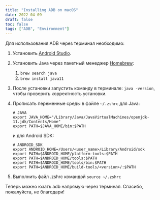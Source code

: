 ```yaml
---
title: "Installing ADB on macOS"
date: 2022-04-09
draft: false
toc: false
tags: ["ADB", "Environment"]
---
```


Для использования ADB через терминал необходимо:
1. Установить [Android Studio](https://developer.android.com/studio).
2. Установить Java через пакетный менеджер [Homebrew](https://brew.sh/):
    1. `brew search java`
    2. `brew install java11`  
3. После установки запустить команду в терминале:
`java -version`, чтобы проверить корректность установки.
4. Прописать переменные среды в файле `~/.zshrc` для Java:
    ```
    # JAVA
    export JAVA_HOME="/Library/Java/JavaVirtualMachines/openjdk-11.jdk/Contents/Home"
    export PATH=$JAVA_HOME/bin:$PATH
    ```
    и для Android SDK:
    ```
    # ANDROID_SDK
    export ANDROID_HOME=/Users/<user_name>/Library/Android/sdk
    export PATH=$ANDROID_HOME/platform-tools:$PATH
    export PATH=$ANDROID_HOME/tools:$PATH
    export PATH=$ANDROID_HOME/tools/bin:$PATH
    export PATH=$ANDROID_HOME/build-tools/<version>/:$PATH
    ```

5. Выполнить файл .zshrc командой `source ~/.zshrc`

Теперь можно юзать adb напрямую через терминал. Спасибо, пожалуйста, не благодари! 

&nbsp;